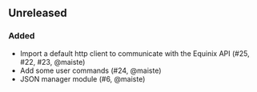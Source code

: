 ## Unreleased

### Added

- Import a default http client to communicate with the Equinix API (#25, #22, #23, @maiste)
- Add some user commands (#24, @maiste)
- JSON manager module (#6, @maiste)
